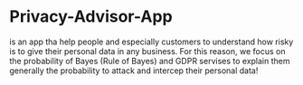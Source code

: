 # Privacy-Advisor-App 
is an app tha help people and especially customers to understand how risky is to give their personal data in any business. For this reason, we focus on the probability of Bayes (Rule of Bayes) and  GDPR servises to explain them generally the probability to attack and intercep their personal data!
